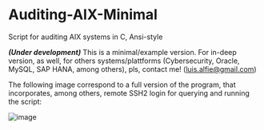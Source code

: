 # Auditing-AIX-Minimal
Script for auditing AIX systems in C, Ansi-style

***(Under development)*** This is a minimal/example version. For in-deep version, as well, for others systems/plattforms (Cybersecurity, Oracle, MySQL, SAP HANA, among others), pls, contact me! (luis.alfie@gmail.com)

The following image correspond to a full version of the program, that incorporates, among others, remote SSH2 login for querying and running the script:

![image](https://user-images.githubusercontent.com/40904281/147139761-e1afb210-df60-4242-9600-1d76dda0ede9.png)


